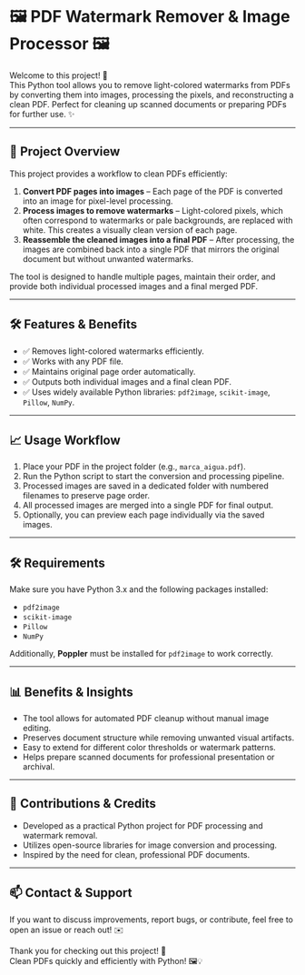 # 🖼️ PDF Watermark Remover & Image Processor 🖼️

Welcome to this project! 🚀  
This Python tool allows you to remove light-colored watermarks from PDFs by converting them into images, processing the pixels, and reconstructing a clean PDF. Perfect for cleaning up scanned documents or preparing PDFs for further use. ✨

---

## 🎯 Project Overview
This project provides a workflow to clean PDFs efficiently:

1. **Convert PDF pages into images** – Each page of the PDF is converted into an image for pixel-level processing.
2. **Process images to remove watermarks** – Light-colored pixels, which often correspond to watermarks or pale backgrounds, are replaced with white. This creates a visually clean version of each page.
3. **Reassemble the cleaned images into a final PDF** – After processing, the images are combined back into a single PDF that mirrors the original document but without unwanted watermarks.

The tool is designed to handle multiple pages, maintain their order, and provide both individual processed images and a final merged PDF.

---

## 🛠️ Features & Benefits
- ✅ Removes light-colored watermarks efficiently.
- ✅ Works with any PDF file.
- ✅ Maintains original page order automatically.
- ✅ Outputs both individual images and a final clean PDF.
- ✅ Uses widely available Python libraries: `pdf2image`, `scikit-image`, `Pillow`, `NumPy`.

---

## 📈 Usage Workflow
1. Place your PDF in the project folder (e.g., `marca_aigua.pdf`).
2. Run the Python script to start the conversion and processing pipeline.
3. Processed images are saved in a dedicated folder with numbered filenames to preserve page order.
4. All processed images are merged into a single PDF for final output.
5. Optionally, you can preview each page individually via the saved images.

---

## 🛠️ Requirements
Make sure you have Python 3.x and the following packages installed:

- `pdf2image`
- `scikit-image`
- `Pillow`
- `NumPy`

Additionally, **Poppler** must be installed for `pdf2image` to work correctly.

---

## 📊 Benefits & Insights
- The tool allows for automated PDF cleanup without manual image editing.
- Preserves document structure while removing unwanted visual artifacts.
- Easy to extend for different color thresholds or watermark patterns.
- Helps prepare scanned documents for professional presentation or archival.

---

## 🙌 Contributions & Credits
- Developed as a practical Python project for PDF processing and watermark removal.
- Utilizes open-source libraries for image conversion and processing.
- Inspired by the need for clean, professional PDF documents.

---

## 📫 Contact & Support
If you want to discuss improvements, report bugs, or contribute, feel free to open an issue or reach out! ✉️  

Thank you for checking out this project! 🚀  
Clean PDFs quickly and efficiently with Python! 🖼️💡
